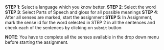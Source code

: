 **STEP 1**: Select a language which you know better.
**STEP 2**: Select the word
**STEP 3**: Select Parts of Speech and gloss for all possible meanings
**STEP 4**: After all senses are marked, start the assignment
**STEP 5**: In Assignment, mark the sense id for the word selected in STEP 2 in all the sentences and check each of the sentences by clicking on `submit` button


**NOTE**: You have to complete all the senses available in the drop down menu before starting the assignment.


